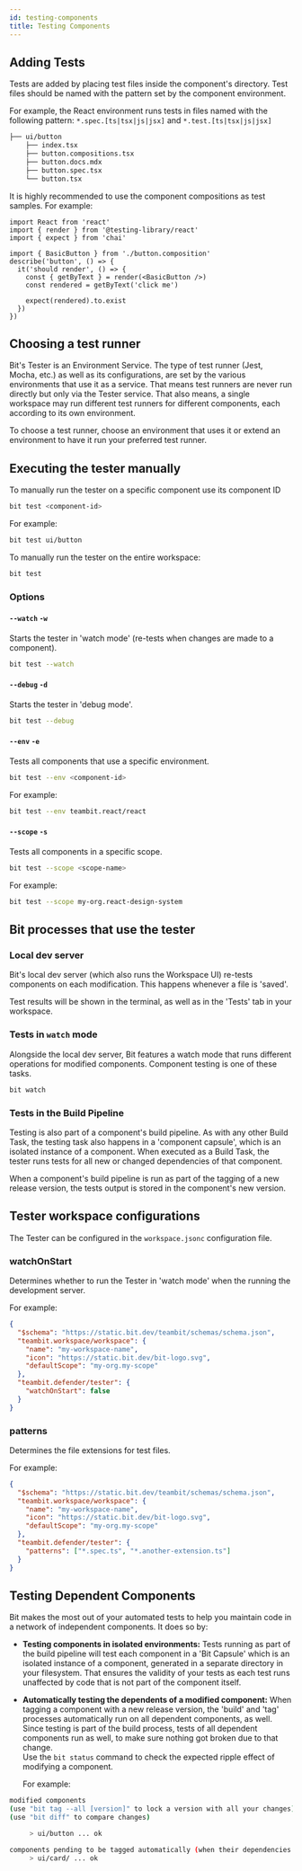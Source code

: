 ```yaml
---
id: testing-components
title: Testing Components
---
```


## Adding Tests

Tests are added by placing test files inside the component's directory. Test files should be named with the pattern set by the component environment.

For example, the React environment runs tests in files named with the following pattern: `*.spec.[ts|tsx|js|jsx]` and `*.test.[ts|tsx|js|jsx]`

```bash {5}
├── ui/button
    ├── index.tsx
    ├── button.compositions.tsx
    ├── button.docs.mdx
    ├── button.spec.tsx
    └── button.tsx
```

It is highly recommended to use the component compositions as test samples.
For example:

```tsx title="button.tsx"
import React from 'react'
import { render } from '@testing-library/react'
import { expect } from 'chai'

import { BasicButton } from './button.composition'
describe('button', () => {
  it('should render', () => {
    const { getByText } = render(<BasicButton />)
    const rendered = getByText('click me')

    expect(rendered).to.exist
  })
})
```

## Choosing a test runner

Bit's Tester is an Environment Service. The type of test runner (Jest, Mocha, etc.) as well as its configurations, are set by the various environments that use it as a service. That means test runners are never run directly but only via the Tester service. That also means, a single workspace may run different test runners for different components, each according to its own environment.

To choose a test runner, choose an environment that uses it or extend an environment to have it run your preferred test runner.

## Executing the tester manually

To manually run the tester on a specific component use its component ID

```bash
bit test <component-id>
```

For example:

```bash
bit test ui/button
```

To manually run the tester on the entire workspace:

```bash
bit test
```

### Options

#### `--watch` `-w`

Starts the tester in 'watch mode' (re-tests when changes are made to a component).

```bash
bit test --watch
```

#### `--debug` `-d`

Starts the tester in 'debug mode'.

```bash
bit test --debug
```

#### `--env` `-e`

Tests all components that use a specific environment.

```bash
bit test --env <component-id>
```

For example:

```bash
bit test --env teambit.react/react
```

#### `--scope` `-s`

Tests all components in a specific scope.

```bash
bit test --scope <scope-name>
```

For example:

```bash
bit test --scope my-org.react-design-system
```

## Bit processes that use the tester

### Local dev server

Bit's local dev server (which also runs the Workspace UI) re-tests components on each modification. This happens whenever a file is 'saved'.

Test results will be shown in the terminal, as well as in the 'Tests' tab in your workspace.

### Tests in `watch` mode

Alongside the local dev server, Bit features a watch mode that runs different operations for modified components. Component testing is one of these tasks.

```bash
bit watch
```

### Tests in the Build Pipeline

Testing is also part of a component's build pipeline. As with any other Build Task, the testing task also happens in a 'component capsule', which is an isolated instance of a component. When executed as a Build Task, the tester runs tests for all new or changed dependencies of that component.

When a component's build pipeline is run as part of the tagging of a new release version, the tests output is stored in the component's new version.

## Tester workspace configurations

The Tester can be configured in the `workspace.jsonc` configuration file.

### watchOnStart

Determines whether to run the Tester in 'watch mode' when the running the development server.

For example:

```json
{
  "$schema": "https://static.bit.dev/teambit/schemas/schema.json",
  "teambit.workspace/workspace": {
    "name": "my-workspace-name",
    "icon": "https://static.bit.dev/bit-logo.svg",
    "defaultScope": "my-org.my-scope"
  },
  "teambit.defender/tester": {
    "watchOnStart": false
  }
}
```

### patterns

Determines the file extensions for test files.

For example:

```json
{
  "$schema": "https://static.bit.dev/teambit/schemas/schema.json",
  "teambit.workspace/workspace": {
    "name": "my-workspace-name",
    "icon": "https://static.bit.dev/bit-logo.svg",
    "defaultScope": "my-org.my-scope"
  },
  "teambit.defender/tester": {
    "patterns": ["*.spec.ts", "*.another-extension.ts"]
  }
}
```

## Testing Dependent Components

Bit makes the most out of your automated tests to help you maintain code in a network of independent components. It does so by:

- **Testing components in isolated environments:**
  Tests running as part of the build pipeline will test each component in a 'Bit Capsule' which is
  an isolated instance of a component, generated in a separate directory in your filesystem.
  That ensures the validity of your tests as each test runs unaffected by code that is not part of the component itself.

- **Automatically testing the dependents of a modified component:**
  When tagging a component with a new release version, the 'build' and 'tag' processes automatically run on all dependent components, as well.
  Since testing is part of the build process, tests of all dependent components run as well, to make sure nothing got broken due to that change.  
  Use the `bit status` command to check the expected ripple effect of modifying a component.

  For example:

```bash
modified components
(use "bit tag --all [version]" to lock a version with all your changes)
(use "bit diff" to compare changes)

     > ui/button ... ok

components pending to be tagged automatically (when their dependencies are tagged)
     > ui/card/ ... ok
```
